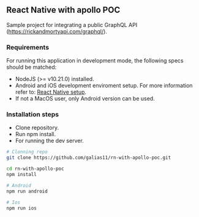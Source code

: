 ## React Native with apollo POC

Sample project for integrating a public GraphQL API (https://rickandmortyapi.com/graphql/).

### Requirements

For running this application in development mode, the following specs should be matched:
- NodeJS (>= v10.21.0) installed.
- Android and iOS development enviroment setup. For more information refer to: [React Native setup](https://reactnative.dev/docs/environment-setup).
- If not a MacOS user, only Android version can be used.

### Installation steps
- Clone repository.
- Run npm install.
- For running the dev server.

```bash
# Clonning repo
git clone https://github.com/galias11/rn-with-apollo-poc.git

cd rn-with-apollo-poc
npm install

# Android
npm run android

# Ios
npm run ios
```
